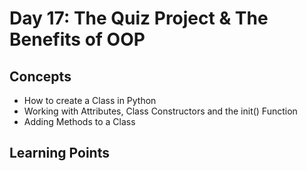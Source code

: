 # Day 17: The Quiz Project & The Benefits of OOP
## Concepts
* How to create a Class in Python
* Working with Attributes, Class Constructors and the init() Function
* Adding Methods to a Class

## Learning Points
